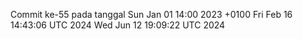 Commit ke-55 pada tanggal Sun Jan 01 14:00 2023 +0100
Fri Feb 16 14:43:06 UTC 2024
Wed Jun 12 19:09:22 UTC 2024
